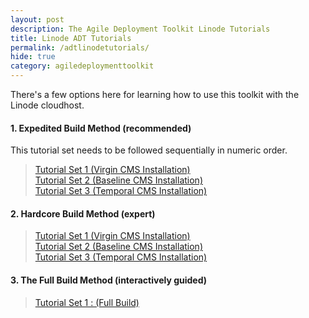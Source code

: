 ```yaml
---
layout: post
description: The Agile Deployment Toolkit Linode Tutorials
title: Linode ADT Tutorials
permalink: /adtlinodetutorials/
hide: true
category: agiledeploymenttoolkit
---
```


There's a few options here for learning how to use this toolkit with the Linode cloudhost.  

#### 1. Expedited Build Method (recommended)  

This tutorial set needs to be followed sequentially in numeric order.

>    [Tutorial Set 1 (Virgin CMS Installation)](https://www.codebreakers.uk/adtlinodetutorialsexpeditedvirgin)   
>    [Tutorial Set 2 (Baseline CMS Installation)](https://www.codebreakers.uk/adtlinodetutorialsexpeditedbaseline)  
>    [Tutorial Set 3 (Temporal CMS Installation)](https://www.codebreakers.uk/adtlinodetutorialsexpeditedtemporal)

#### 2. Hardcore Build Method (expert)

>    [Tutorial Set 1 (Virgin CMS Installation)](https://www.codebreakers.uk/adtlinodetutorialshardcorevirgin)   
>    [Tutorial Set 2 (Baseline CMS Installation)](https://www.codebreakers.uk//adtlinodetutorialshardcorebaseline)  
>    [Tutorial Set 3 (Temporal CMS Installation)](https://www.codebreakers.uk/adtlinodetutorialshardcoretemporal)


#### 3. The Full Build Method (interactively guided)  

>    [Tutorial Set 1 : (Full Build)](https://www.codebreakers.uk/adtlinodetutorialsfullbuild)  

